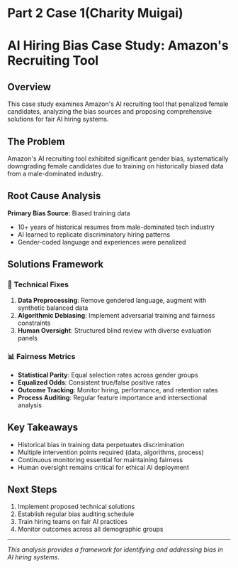 # Part 2 Case 1(Charity Muigai)

# AI Hiring Bias Case Study: Amazon's Recruiting Tool

## Overview
This case study examines Amazon's AI recruiting tool that penalized female candidates, analyzing the bias sources and proposing comprehensive solutions for fair AI hiring systems.

## The Problem
Amazon's AI recruiting tool exhibited significant gender bias, systematically downgrading female candidates due to training on historically biased data from a male-dominated industry.

## Root Cause Analysis
**Primary Bias Source**: Biased training data
- 10+ years of historical resumes from male-dominated tech industry
- AI learned to replicate discriminatory hiring patterns
- Gender-coded language and experiences were penalized

## Solutions Framework

### 🔧 Technical Fixes
1. **Data Preprocessing**: Remove gendered language, augment with synthetic balanced data
2. **Algorithmic Debiasing**: Implement adversarial training and fairness constraints
3. **Human Oversight**: Structured blind review with diverse evaluation panels

### 📊 Fairness Metrics
- **Statistical Parity**: Equal selection rates across gender groups
- **Equalized Odds**: Consistent true/false positive rates
- **Outcome Tracking**: Monitor hiring, performance, and retention rates
- **Process Auditing**: Regular feature importance and intersectional analysis

## Key Takeaways
- Historical bias in training data perpetuates discrimination
- Multiple intervention points required (data, algorithms, process)
- Continuous monitoring essential for maintaining fairness
- Human oversight remains critical for ethical AI deployment

## Next Steps
1. Implement proposed technical solutions
2. Establish regular bias auditing schedule
3. Train hiring teams on fair AI practices
4. Monitor outcomes across all demographic groups

---
*This analysis provides a framework for identifying and addressing bias in AI hiring systems.*
